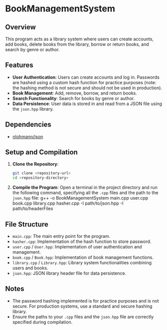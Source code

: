 # BookManagementSystem

## Overview
This program acts as a library system where users can create accounts, add books, delete books from the library, borrow or return books, and search by genre or author.

## Features
- **User Authentication**: Users can create accounts and log in. Passwords are hashed using a custom hash function for practice purposes (note: the hashing method is not secure and should not be used in production).
- **Book Management**: Add, remove, borrow, and return books.
- **Search Functionality**: Search for books by genre or author.
- **Data Persistence**: User data is stored in and read from a JSON file using the `json.hpp` library.

## Dependencies
- [nlohmann/json](https://github.com/nlohmann/json/blob/develop/single_include/nlohmann/json.hpp)

## Setup and Compilation
1. **Clone the Repository**:
    ```sh
    git clone <repository-url>
    cd <repository-directory>
    ```
    
2. **Compile the Program**:
    Open a terminal in the project directory and run the following command, specifying all the `.cpp` files and the path to the `json.hpp` file:
    g++ -o BookManagementSystem main.cpp user.cpp book.cpp library.cpp hasher.cpp -I path/to/json.hpp -I path/to/headerFiles

## File Structure
- `main.cpp`: The main entry point for the program.
- `hasher.cpp`: Implementation of the hash function to store password.
- `user.cpp` / `User.hpp`: Implementation of user authentication and management.
- `book.cpp` / `Book.hpp`: Implementation of book management functions.
- `library.cpp` / `Library.hpp`: Library system functionalities combining users and books.
- `json.hpp`: JSON library header file for data persistence.

## Notes
- The password hashing implemented is for practice purposes and is not secure. For production systems, use a standard and secure hashing library.
- Ensure the paths to your `.cpp` files and the `json.hpp` file are correctly specified during compilation.
